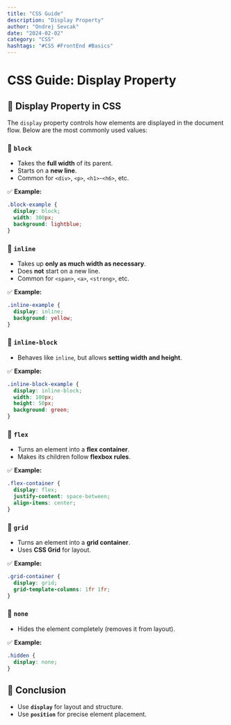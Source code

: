 ```yaml
---
title: "CSS Guide"
description: "Display Property"
author: "Ondrej Sevcak"
date: "2024-02-02"
category: "CSS"
hashtags: "#CSS #FrontEnd #Basics"
---
```


# CSS Guide: Display Property

## 📌 Display Property in CSS

The `display` property controls how elements are displayed in the document flow. Below are the most commonly used values:

### 🔹 `block`
- Takes the **full width** of its parent.
- Starts on a **new line**.
- Common for `<div>`, `<p>`, `<h1>`-`<h6>`, etc.

✅ **Example:**
```css
.block-example {
  display: block;
  width: 300px;
  background: lightblue;
}
```

### 🔹 `inline`
- Takes up **only as much width as necessary**.
- Does **not** start on a new line.
- Common for `<span>`, `<a>`, `<strong>`, etc.

✅ **Example:**
```css
.inline-example {
  display: inline;
  background: yellow;
}
```

### 🔹 `inline-block`
- Behaves like `inline`, but allows **setting width and height**.

✅ **Example:**
```css
.inline-block-example {
  display: inline-block;
  width: 100px;
  height: 50px;
  background: green;
}
```

### 🔹 `flex`
- Turns an element into a **flex container**.
- Makes its children follow **flexbox rules**.

✅ **Example:**
```css
.flex-container {
  display: flex;
  justify-content: space-between;
  align-items: center;
}
```

### 🔹 `grid`
- Turns an element into a **grid container**.
- Uses **CSS Grid** for layout.

✅ **Example:**
```css
.grid-container {
  display: grid;
  grid-template-columns: 1fr 1fr;
}
```

### 🔹 `none`
- Hides the element completely (removes it from layout).

✅ **Example:**
```css
.hidden {
  display: none;
}
```


## 🎯 Conclusion
- Use **`display`** for layout and structure.
- Use **`position`** for precise element placement.

